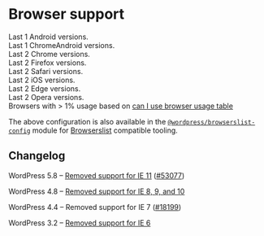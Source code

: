 # Browser support

Last 1 Android versions.  
Last 1 ChromeAndroid versions.  
Last 2 Chrome versions.  
Last 2 Firefox versions.  
Last 2 Safari versions.  
Last 2 iOS versions.  
Last 2 Edge versions.  
Last 2 Opera versions.  
Browsers with > 1% usage based on [can I use browser usage table](https://caniuse.com/usage-table)

The above configuration is also available in the [`@wordpress/browserslist-config`](https://github.com/WordPress/gutenberg/tree/master/packages/browserslist-config) module for [Browserslist](https://www.npmjs.com/package/browserslist) compatible tooling.

## Changelog

WordPress 5.8 – [Removed support for IE 11](https://make.wordpress.org/core/2021/04/22/ie-11-support-phase-out-plan/) ([#53077](https://core.trac.wordpress.org/ticket/53077))

WordPress 4.8 – [Removed support for IE 8, 9, and 10](https://make.wordpress.org/core/2017/04/23/target-browser-coverage/)

WordPress 4.4 – Removed support for IE 7 ([#18199](https://core.trac.wordpress.org/ticket/18199))

WordPress 3.2 – [Removed support for IE 6](https://make.wordpress.org/core/2011/03/18/wordpress-3-2-the-plan-faster-lighter/)